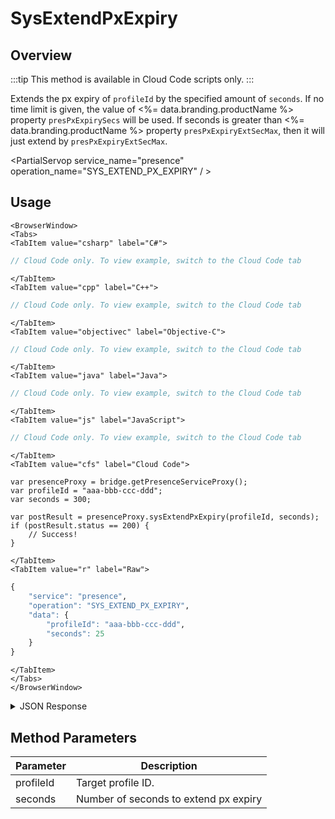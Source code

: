 # SysExtendPxExpiry
## Overview
:::tip
This method is available in Cloud Code scripts only.
:::

Extends the px expiry of `profileId` by the specified amount of `seconds`. If no time limit is given, the value of <%= data.branding.productName %> property `presPxExpirySecs` will be used.
If seconds is greater than <%= data.branding.productName %> property `presPxExpiryExtSecMax`, then it will just extend by `presPxExpiryExtSecMax`.

<PartialServop service_name="presence" operation_name="SYS_EXTEND_PX_EXPIRY" / >

## Usage

```mdx-code-block
<BrowserWindow>
<Tabs>
<TabItem value="csharp" label="C#">
```

```csharp
// Cloud Code only. To view example, switch to the Cloud Code tab
```

```mdx-code-block
</TabItem>
<TabItem value="cpp" label="C++">
```

```cpp
// Cloud Code only. To view example, switch to the Cloud Code tab
```

```mdx-code-block
</TabItem>
<TabItem value="objectivec" label="Objective-C">
```

```objectivec
// Cloud Code only. To view example, switch to the Cloud Code tab
```

```mdx-code-block
</TabItem>
<TabItem value="java" label="Java">
```

```java
// Cloud Code only. To view example, switch to the Cloud Code tab
```

```mdx-code-block
</TabItem>
<TabItem value="js" label="JavaScript">
```

```javascript
// Cloud Code only. To view example, switch to the Cloud Code tab
```

```mdx-code-block
</TabItem>
<TabItem value="cfs" label="Cloud Code">
```

```cfscript
var presenceProxy = bridge.getPresenceServiceProxy();
var profileId = "aaa-bbb-ccc-ddd";
var seconds = 300;

var postResult = presenceProxy.sysExtendPxExpiry(profileId, seconds);
if (postResult.status == 200) {
    // Success!
}
```

```mdx-code-block
</TabItem>
<TabItem value="r" label="Raw">
```

```r
{
	"service": "presence",
	"operation": "SYS_EXTEND_PX_EXPIRY",
	"data": {
		"profileId": "aaa-bbb-ccc-ddd",
		"seconds": 25
	}
}
```

```mdx-code-block
</TabItem>
</Tabs>
</BrowserWindow>
```

<details>
<summary>JSON Response</summary>

```json
{
 "data": null,
 "status": 200
}
```
</details>

## Method Parameters
Parameter | Description
--------- | -----------
profileId | Target profile ID.
seconds | Number of seconds to extend px expiry


